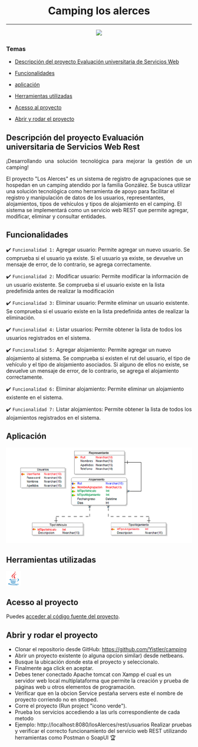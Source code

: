 <h1 align="center"> Camping los alerces </h1>
<hr>

<p align="center">
   <img src="http://img.shields.io/static/v1?label=STATUS&message=EM%20DESENVOLVIMENTO&color=RED&style=for-the-badge" #vitrinedev/>
</p>

### Temas 

- [Descripción del proyecto Evaluación universitaria de Servicios Web](#descripción-del-proyecto-evaluación-universitaria-de-servicios-web)

- [Funcionalidades](#funcionalidades)

- [aplicación](#aplicación)

- [Herramientas utilizadas](#herramientas-utilizadas)

- [Acesso al proyecto](#acesso-al-proyecto)

- [Abrir y rodar el proyecto](#abrir-y-rodar-el-proyecto)


## Descripción del proyecto Evaluación universitaria de Servicios Web Rest

<p align="justify">
  ¡Desarrollando una solución tecnológica para mejorar la gestión de un camping!

El proyecto "Los Alerces" es un sistema de registro de agrupaciones que se hospedan en un camping atendido por la familia González. Se busca utilizar una solución tecnológica como herramienta de apoyo 
para facilitar el registro y manipulación de datos de los usuarios, representantes, alojamientos, tipos de vehículos y tipos de alojamiento en el camping. El sistema se implementará como un servicio 
web REST que permite agregar, modificar, eliminar y consultar entidades.

</p>

## Funcionalidades

:heavy_check_mark: `Funcionalidad 1:` Agregar usuario: Permite agregar un nuevo usuario. Se comprueba si el usuario ya existe. Si el usuario ya existe, se devuelve un mensaje de error, de lo contrario, se agrega correctamente.

:heavy_check_mark: `Funcionalidad 2:` Modificar usuario: Permite modificar la información de un usuario existente. Se comprueba si el usuario existe en la lista predefinida antes de realizar la modificación

:heavy_check_mark: `Funcionalidad 3:` Eliminar usuario: Permite eliminar un usuario existente. Se comprueba si el usuario existe en la lista predefinida antes de realizar la eliminación.

:heavy_check_mark: `Funcionalidad 4:` Listar usuarios: Permite obtener la lista de todos los usuarios registrados en el sistema.

:heavy_check_mark: `Funcionalidad 5:` Agregar alojamiento: Permite agregar un nuevo alojamiento al sistema. Se comprueba si existen el rut del usuario, el tipo de vehículo y el tipo de alojamiento asociados. Si alguno de ellos no existe, se devuelve un mensaje de error, de lo contrario, se agrega el alojamiento correctamente.

:heavy_check_mark: `Funcionalidad 6:` Eliminar alojamiento: Permite eliminar un alojamiento existente en el sistema.

:heavy_check_mark: `Funcionalidad 7:` Listar alojamientos: Permite obtener la lista de todos los alojamientos registrados en el sistema.
## Aplicación

<img src="https://raw.githubusercontent.com/Yistler/camping/main/imagenes/camping.png" alt="Estructura del proyecto"/>

###

## Herramientas utilizadas

<a href="https://www.java.com" target="_blank"> <img src="https://raw.githubusercontent.com/devicons/devicon/master/icons/java/java-original.svg" alt="java" width="40" height="40"/> </a>

###
## Acesso al proyecto

Puedes [acceder al código fuente del proyecto](https://github.com/Yistler/camping).

## Abrir y rodar el proyecto

- Clonar el repositorio desde GitHub: https://github.com/Yistler/camping
- Abrir un proyecto existente (o alguna opcion similar) desde netbeans.
- Busque la ubicación donde esta el proyecto y seleccionalo.
- Finalmente aga click en aceptar.
- Debes tener conectado Apache tomcat con Xampp el cual es un servidor web local multiplataforma que permite la creación y prueba de páginas web u otros elementos de programación.
- Verificar que en la obcion Service pestaña servers este el nombre de proyecto corriendo no en sttoped.
- Corre el proyecto (Run project "icono verde").
- Prueba los servicios accediendo a las urls correspondiente de cada metodo
- Ejemplo: http://localhost:8080/losAlerces/rest/usuarios
Realizar pruebas y verificar el correcto funcionamiento del servicio web REST utilizando herramientas como Postman o SoapUI 🏆 
